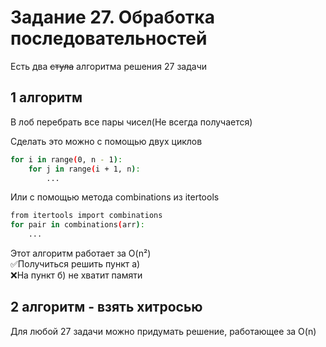 # Задание 27. Обработка последовательностей

Есть два ~~стула~~ алгоритма решения 27 задачи

## 1 алгоритм

В лоб перебрать все пары чисел(Не всегда получается)<br>

Сделать это можно с помощью двух циклов
```bash
for i in range(0, n - 1):
    for j in range(i + 1, n):
        ...
```

Или с помощью метода combinations из itertools
```bash
from itertools import combinations
for pair in combinations(arr):
	...
```

Этот алгоритм работает за O(n²)<br>
✅Получиться решить пункт a)<br>
❌На пункт б) не хватит памяти

## 2 алгоритм - взять хитросью

Для любой 27 задачи можно придумать решение, работающее за O(n)<br>
